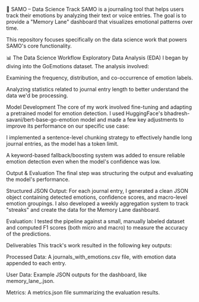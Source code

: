 📝 SAMO – Data Science Track
SAMO is a journaling tool that helps users track their emotions by analyzing their text or voice entries.  The goal is to provide a "Memory Lane" dashboard that visualizes emotional patterns over time.

This repository focuses specifically on the data science work that powers SAMO's core functionality.

📊 The Data Science Workflow
Exploratory Data Analysis (EDA)
I began by diving into the GoEmotions dataset. The analysis involved:

Examining the frequency, distribution, and co-occurrence of emotion labels.

Analyzing statistics related to journal entry length to better understand the data we'd be processing.

Model Development
The core of my work involved fine-tuning and adapting a pretrained model for emotion detection. I used HuggingFace's bhadresh-savani/bert-base-go-emotion model and made a few key adjustments to improve its performance on our specific use case:

I implemented a sentence-level chunking strategy to effectively handle long journal entries, as the model has a token limit.

A keyword-based fallback/boosting system was added to ensure reliable emotion detection even when the model's confidence was low.

Output & Evaluation
The final step was structuring the output and evaluating the model's performance.

Structured JSON Output: For each journal entry, I generated a clean JSON object containing detected emotions, confidence scores, and macro-level emotion groupings. I also developed a weekly aggregation system to track "streaks" and create the data for the Memory Lane dashboard.

Evaluation: I tested the pipeline against a small, manually labeled dataset and computed F1 scores (both micro and macro) to measure the accuracy of the predictions.

Deliverables
This track's work resulted in the following key outputs:

Processed Data: A journals_with_emotions.csv file, with emotion data appended to each entry.

User Data: Example JSON outputs for the dashboard, like memory_lane_<user>.json.

Metrics: A metrics.json file summarizing the evaluation results.


